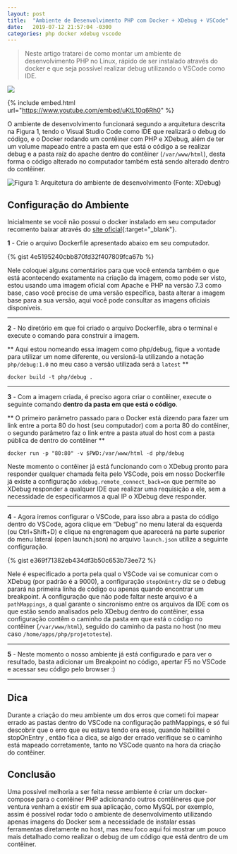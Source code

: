 ```yaml
---
layout: post
title:  "Ambiente de Desenvolvimento PHP com Docker + XDebug + VSCode"
date:   2019-07-12 21:57:04 -0300
categories: php docker xdebug vscode
---
```

> Neste artigo tratarei de como montar um ambiente de desenvolvimento PHP no Linux, 
> rápido de ser instalado através do docker e que seja possível realizar 
> debug utilizando o VSCode como IDE.

![](https://user-images.githubusercontent.com/15811067/75740409-4d757c00-5ce6-11ea-844f-865094d30c9c.png)

{% include embed.html url="https://www.youtube.com/embed/uKtL10q6Rh0" %}

O ambiente de desenvolvimento funcionará segundo a arquitetura descrita na Figura 1, tendo o Visual Studio Code como IDE que realizará o debug do código, e o Docker rodando um contêiner com PHP e XDebug, além de ter um volume mapeado entre a pasta em que está o código a se realizar debug e a pasta raíz do apache dentro do contêiner (`/var/www/html`), desta forma o código alterado no computador também está sendo alterado dentro do contêiner.

![Figura 1: Arquitetura do ambiente de desenvolvimento (Fonte: [XDebug](https://xdebug.org/docs/remote))](https://user-images.githubusercontent.com/15811067/75740766-5024a100-5ce7-11ea-9015-fc53eb029b6a.gif)

## Configuração do Ambiente
Inicialmente se você não possui o docker instalado em seu computador recomento baixar através do [site oficial](https://docs.docker.com/install/){:target="_blank"}.

**1** - Crie o arquivo Dockerfile apresentado abaixo em seu computador.

{% gist 4e5195240cbb870fd32f407809fca67b %}

Nele coloquei alguns comentários para que você entenda também o que está acontecendo exatamente na criação da imagem, como pode ser visto, estou usando uma imagem oficial com Apache e PHP na versão 7.3 como base, caso você precise de uma versão específica, basta alterar a imagem base para a sua versão, aqui você pode consultar as imagens oficiais disponíveis.

---

**2** - No diretório em que foi criado o arquivo Dockerfile, abra o terminal e execute o comando para construir a imagem.

** Aqui estou nomeando essa imagem como php/debug, fique a vontade para utilizar um nome diferente, ou versioná-la utilizando a notação `php/debug:1.0` no meu caso a versão utilizada será a `latest` **

``` 
docker build -t php/debug . 
```

---

**3** - Com a imagem criada, é preciso agora criar o contêiner, execute o seguinte comando **dentro da pasta em que está o código**.

** O primeiro parâmetro passado para o Docker está dizendo para fazer um link entre a porta 80 do host (seu computador) com a porta 80 do contêiner, o segundo parâmetro faz o link entre a pasta atual do host com a pasta pública de dentro do contêiner **

```
docker run -p "80:80" -v $PWD:/var/www/html -d php/debug
```

Neste momento o contêiner já está funcionando com o XDebug pronto para responder qualquer chamada feita pelo VSCode, pois em nosso Dockerfile já existe a configuração `xdebug.remote_connect_back=on` que permite ao XDebug responder a qualquer IDE que realizar uma requisição a ele, sem a necessidade de especificarmos a qual IP o XDebug deve responder.

---

**4** - Agora iremos configurar o VSCode, para isso abra a pasta do código dentro do VSCode, agora clique em “Debug” no menu lateral da esquerda (ou Ctrl+Shift+D) e clique na engrenagem que aparecerá na parte superior do menu lateral (open launch.json) no arquivo `launch.json` utilize a seguinte configuração.

{% gist e369f71382eb434df3b50c653b73ee72 %}

Nele é especificado a porta pela qual o VSCode vai se comunicar com o XDebug (por padrão é a 9000), a configuração `stopOnEntry` diz se o debug parará na primeira linha de código ou apenas quando encontrar um breakpoint. A configuração que não pode faltar neste arquivo é a `pathMappings`, a qual garante o sincronismo entre os arquivos da IDE com os que estão sendo analisados pelo XDebug dentro do contêiner, essa configuração contêm o caminho da pasta em que está o código no contêiner (`/var/www/html`), seguido do caminho da pasta no host (no meu caso `/home/apps/php/projetoteste`).

---

**5** - Neste momento o nosso ambiente já está configurado e para ver o resultado, basta adicionar um Breakpoint no código, apertar F5 no VSCode e acessar seu código pelo browser :)

---

## Dica
Durante a criação do meu ambiente um dos erros que cometi foi mapear errado as pastas dentro do VSCode na configuração pathMappings, e só fui descobrir que o erro que eu estava tendo era esse, quando habilitei o stopOnEntry , então fica a dica, se algo der errado verifique se o caminho está mapeado corretamente, tanto no VSCode quanto na hora da criação do contêiner.

## Conclusão
Uma possível melhoria a ser feita nesse ambiente é criar um docker-compose para o contêiner PHP adicionando outros contêineres que por ventura venham a existir em sua aplicação, como MySQL por exemplo, assim é possível rodar todo o ambiente de desenvolvimento utilizando apenas imagens do Docker sem a necessidade de instalar essas ferramentas diretamente no host, mas meu foco aqui foi mostrar um pouco mais detalhado como realizar o debug de um código que está dentro de um contêiner.


